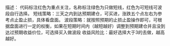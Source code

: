描述：代码标注红色为重点关注，名称标注绿色为只做短线，红色为可短线可波段自行选择。短线策略：三天之内到达预期建仓，可买进，涨跌五个点左右为参考点止盈止损，具体看盘面。波段策略：就按照预期的止损止盈操作即可，可根据盘面进行一定的权衡，如果在短期时间内（越短越好）调整到预期建仓并且没到达过预期收益价位，可选择买入做波段收益风险比：最好选择大于3的去做，越高越好。


